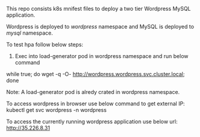 This repo consists k8s mnifest files to deploy a two tier Wordpress MySQL application. 

Wordpress is deployed to *wordpress* namespace and MySQL is deployed to *mysql* namespace. 

To test hpa follow below steps:

1. Exec into load-generator pod in wordpress namespace and run below command

while true; do wget -q -O- http://wordpress.wordpress.svc.cluster.local; done

Note: 
A load-generator pod is alredy crated in wordpress namespace. 

To access wordpress in browser use below command to get external IP:
kubectl get svc wordpress -n wordpress

To access the currently running wordpress application use below url:
http://35.226.8.31

